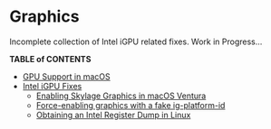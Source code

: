 # Graphics
Incomplete collection of Intel iGPU related fixes. Work in Progress…

**TABLE of CONTENTS**

- [GPU Support in macOS](https://github.com/5T33Z0/OC-Little-Translated/tree/main/11_Graphics/GPU)
- [Intel iGPU Fixes](https://github.com/5T33Z0/OC-Little-Translated/tree/main/11_Graphics/iGPU)
	- [Enabling Skylage Graphics in macOS Ventura ](https://github.com/5T33Z0/OC-Little-Translated/blob/main/11_Graphics/iGPU/Enabling_Skylake_Graphics_in_macOS13.md)
	- [Force-enabling graphics with a fake ig-platform-id](https://github.com/5T33Z0/OC-Little-Translated/blob/main/11_Graphics/iGPU/Fake_ig-platform-id.md)
	- [Obtaining an Intel Register Dump in Linux](https://github.com/5T33Z0/OC-Little-Translated/blob/main/11_Graphics/iGPU/Intel_Reg_Dump.md)
